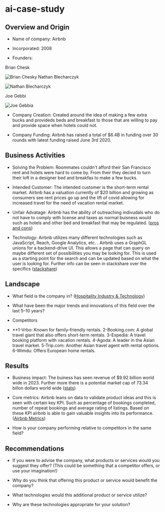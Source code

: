 # ai-case-study

## Overview and Origin

* Name of company: Airbnb

* Incorporated: 2008

* Founders:

Brian Chesk

![Brian Chesky](https://press.airbnb.com/wp-content/uploads/sites/4/2016/10/brian.jpg?fit=1000%2C1500)
Nathan Blecharczyk

![Nathan Blecharczyk](https://metaunfolded.com/wp-content/uploads/2021/12/Nathan-Blecharczyk.jpg)

Joe Gebbi

![Joe Gebbia](https://www.theglobeandmail.com/resizer/e2NhD2bpbcHY7o4JwLYaPdewcGo=/1200x900/filters:quality(80)/cloudfront-us-east-1.images.arcpublishing.com/tgam/L3BPBE64NFBAZDZNCRBXCTWMNA.JPG)

* Company Creation: Created around the idea of making a few extra bucks and provideds beds and breakfast to those that are willing to pay and provide space when hotels could not. 

* Company Funding: Airbnb has raised a total of $6.4B in funding over 30 rounds with latest funding raised June 3rd 2020. 

## Business Activities

* Solving the Problem: Roommates couldn't afford their San Francisco rent and hotels were hard to come by. From their they decied to turn their loft in a designer bed and breakfas to make a few bucks. 

* Intended Customer: The intended customer is the short-term rental market. Airbnb has a valuation currently of $20 billion and growing as consumers see rent prices go up and the lift of covid allowing for increased travel for the need of vacation rental market.

* Unfair Advatage: Airbnb has the ability of outreaching indivudals who do not have to comply with license and taxes as normal buisness would such as hotels and other bed and breakfast that may be regulated. ([pros and cons](https://netivist.org/debate/airbnb-pros-and-cons))

* Technology: Airbnb utilizes many different technologies such as JavaScript, Reach, Google Analytics, etc. . Airbnb uses a GraphGL unions for a backend-drive UI. This allows a page that can query on maybe different set of possibilities you may be looking for. This is used as a starting point for the search and can be updated based on what the user is looking for. Further info can be seen in stackshare over the specifics ([stackshare](https://stackshare.io/airbnb/airbnb))
## Landscape

* What field is the company in? ([Hospitality Industry & Technology](https://www.sureplaces.com/guides/how-airbnb-disrupted-the-hotel-industry/))

* What have been the major trends and innovations of this field over the last 5&ndash;10 years?

* Competitors
* **1-Vrbo: Known for family-friendly rentals.
  2-Booking.com: A global travel giant that also offers short-term rentals.
  3-Expedia: A travel booking platform with vacation rentals.
  4-Agoda: A leader in the Asian travel market.
  5-Trip.com: Another Asian travel agent with rental options.
  6-Wimdu: Offers European home rentals.

## Results

* Business impact: The buiness has seen revenue of $9.92 billion world wide in 2023. Further more there is a potential market cap of 73.34 billon dollars world wide ([stats](https://www.statista.com/statistics/339845/company-value-and-equity-funding-of-airbnb/))

* Core metrics: Airbnb leans on data to validate product ideas and this is seen with certain key KPI. Such as percentage of bookings completed, number of repeat bookings and average rating of listings. Based on these KPI airbnb is able to gain valuable insights into its performance.([Airbnb Metrics](https://finmodelslab.com/blogs/kpi-metrics/airbnb-marketplace-kpi-metrics))

* How is your company performing relative to competitors in the same field? 

## Recommendations

* If you were to advise the company, what products or services would you suggest they offer? (This could be something that a competitor offers, or use your imagination!)

* Why do you think that offering this product or service would benefit the company?

* What technologies would this additional product or service utilize?

* Why are these technologies appropriate for your solution?

